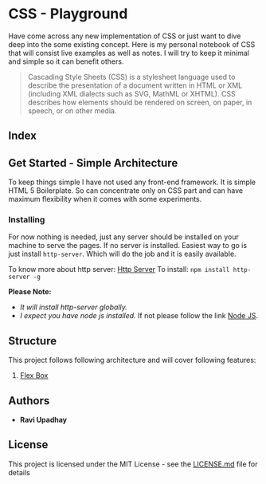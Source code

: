 # CSS - Playground

Have come across any new implementation of CSS or just want to dive deep into the some existing concept. 
Here is my personal notebook of CSS that will consist live examples as well as notes. I will try to keep 
it minimal and simple so it can benefit others.

> Cascading Style Sheets (CSS) is a stylesheet language used to describe the presentation of a document written in HTML or XML (including XML dialects such as SVG, MathML or XHTML). CSS describes how elements should be rendered on screen, on paper, in speech, or on other media.

## Index

## Get Started - Simple Architecture

To keep things simple I have not used any front-end framework. It is simple HTML 5 Boilerplate. So can concentrate only on CSS part and can have maximum flexibility when it comes with some experiments.

### Installing

For now nothing is needed, just any server should be installed on your machine to serve the pages.
If no server is installed. Easiest way to go is just install `http-server`. Which will do the job and 
it is easily available.

To know more about http server: [Http Server](https://www.npmjs.com/package/http-server)
To install: `npm install http-server -g` 

**Please Note:**
- *It will install http-server globally.*
- *I expect you have node js installed.* If not please follow the link [Node JS](https://nodejs.org/en/). 

## Structure

This project follows following architecture and will cover following features:

1. [Flex Box](https://github.com/Ravi-Upadhyay/css-playground/flex-box)

## Authors

* **Ravi Upadhay**

## License

This project is licensed under the MIT License - see the [LICENSE.md](LICENSE.md) file for details

